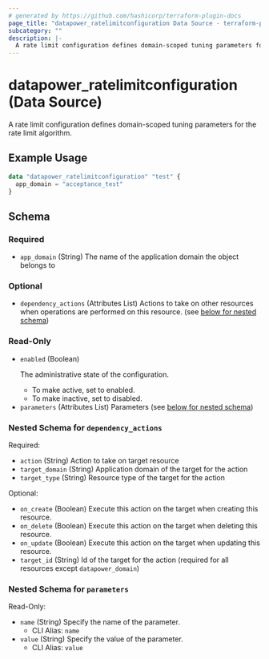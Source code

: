 ```yaml
---
# generated by https://github.com/hashicorp/terraform-plugin-docs
page_title: "datapower_ratelimitconfiguration Data Source - terraform-provider-datapower"
subcategory: ""
description: |-
  A rate limit configuration defines domain-scoped tuning parameters for the rate limit algorithm.
---
```


# datapower_ratelimitconfiguration (Data Source)

A rate limit configuration defines domain-scoped tuning parameters for the rate limit algorithm.

## Example Usage

```terraform
data "datapower_ratelimitconfiguration" "test" {
  app_domain = "acceptance_test"
}
```

<!-- schema generated by tfplugindocs -->
## Schema

### Required

- `app_domain` (String) The name of the application domain the object belongs to

### Optional

- `dependency_actions` (Attributes List) Actions to take on other resources when operations are performed on this resource. (see [below for nested schema](#nestedatt--dependency_actions))

### Read-Only

- `enabled` (Boolean) <p>The administrative state of the configuration.</p><ul><li>To make active, set to enabled.</li><li>To make inactive, set to disabled.</li></ul>
- `parameters` (Attributes List) Parameters (see [below for nested schema](#nestedatt--parameters))

<a id="nestedatt--dependency_actions"></a>
### Nested Schema for `dependency_actions`

Required:

- `action` (String) Action to take on target resource
- `target_domain` (String) Application domain of the target for the action
- `target_type` (String) Resource type of the target for the action

Optional:

- `on_create` (Boolean) Execute this action on the target when creating this resource.
- `on_delete` (Boolean) Execute this action on the target when deleting this resource.
- `on_update` (Boolean) Execute this action on the target when updating this resource.
- `target_id` (String) Id of the target for the action (required for all resources except `datapower_domain`)


<a id="nestedatt--parameters"></a>
### Nested Schema for `parameters`

Read-Only:

- `name` (String) Specify the name of the parameter.
  - CLI Alias: `name`
- `value` (String) Specify the value of the parameter.
  - CLI Alias: `value`
